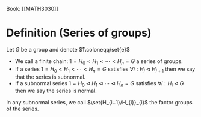 Book: [[MATH3030]]
# Definition (Series of groups)
Let $G$ be a group and denote $1\coloneqq\set{e}$
- We call a finite chain: $1=H_{0}<H_{1}<\cdots<H_{n}=G$ a series of groups.
- If a series $1=H_{0}<H_{1}<\cdots<H_{n}=G$ satisfies $\forall i:H_{i}\lhd H_{i+1}$ then we say that the series is subnormal.
- If a subnormal series $1=H_{0}\lhd H_{1}\lhd \cdots\lhd H_{n}=G$ satisfies $\forall i:H_{i}\lhd G$ then we say the series is normal.

In any subnormal series, we call $\set{H_{i+1}/H_{i}}_{i}$ the factor groups of the series.